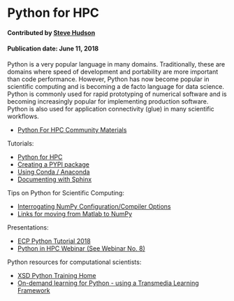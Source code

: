 # Python for HPC

#### Contributed by [Steve Hudson](https://github.com/shuds13)

#### Publication date: June 11, 2018

Python is a very popular language in many domains. Traditionally, these are domains where speed of development and portability are more important than code performance. However, Python has now become popular in scientific computing and is becoming a de facto language for data science. Python is commonly used for rapid prototyping of numerical software and is becoming increasingly popular for implementing production software. Python is also used for application connectivity (glue) in many scientific workflows.

 - [Python For HPC Community Materials](https://betterscientificsoftware.github.io/python-for-hpc/)
 
Tutorials:
 - [Python for HPC](https://betterscientificsoftware.github.io/python-for-hpc/tutorials/python.whatis.html)
 - [Creating a PYPI package](https://betterscientificsoftware.github.io/python-for-hpc/tutorials/python.pypi-packaging.html)
 - [Using Conda / Anaconda](https://betterscientificsoftware.github.io/python-for-hpc/tutorials/python.conda.html)
 - [Documenting with Sphinx](https://betterscientificsoftware.github.io/python-for-hpc/tutorials/python.doc-sphinx.html)

Tips on Python for Scientific Computing:
 - [Interrogating NumPy Configuration/Compiler Options](https://betterscientificsoftware.github.io/python-for-hpc/tutorials/interrogating_numpy.html)
 - [Links for moving from Matlab to NumPy](https://betterscientificsoftware.github.io/python-for-hpc/tutorials/matlab-numpy-conversion.html)

Presentations:
 - [ECP Python Tutorial 2018](https://github.com/wscullin/ecp_python_tutorial/blob/master/slides/ECP_Python_Tutorial_2018.pdf)
 - [Python in HPC Webinar (See Webinar No. 8)](https://ideas-productivity.org/events/hpc-best-practices-webinars/) 
 
Python resources for computational scientists:
 - [XSD Python Training Home](https://confluence.aps.anl.gov/display/XSDPT/XSD+Python+Training+Home)
 - [On-demand learning for Python - using a Transmedia Learning Framework](https://bssw.io/resources/transmedia-learning-frameworks-tlf)

<!---
Publish: yes
Categories: development
Topics: Programming languages and tools
Level: 2
Prerequisites: defaults
Aggregate: none
--->
